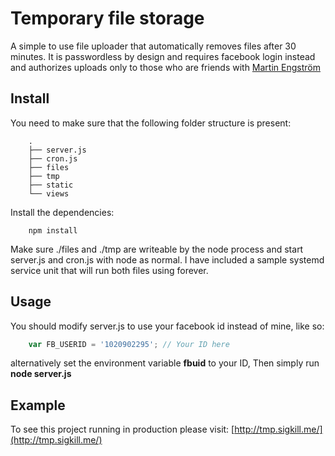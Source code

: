 # Temporary file storage
A simple to use file uploader that automatically removes files after 30 minutes. It is passwordless by design and requires facebook login instead and authorizes uploads only to those who are friends with [Martin Engström](https://www.facebook.com/martin.engstrom.92)

## Install
You need to make sure that the following folder structure is present:
```
    .
    ├── server.js
    ├── cron.js
    ├── files
    ├── tmp
    ├── static
    └── views
```

Install the dependencies:
```
    npm install
```

Make sure ./files and ./tmp are writeable by the node process and start server.js and cron.js with node as normal.
I have included a sample systemd service unit that will run both files using forever.

## Usage
You should modify server.js to use your facebook id instead of mine, like so:
```JavaScript
    var FB_USERID = '1020902295'; // Your ID here
```
alternatively set the environment variable **fbuid** to your ID,
Then simply run **node server.js**

## Example
To see this project running in production please visit:
[http://tmp.sigkill.me/](http://tmp.sigkill.me/)
